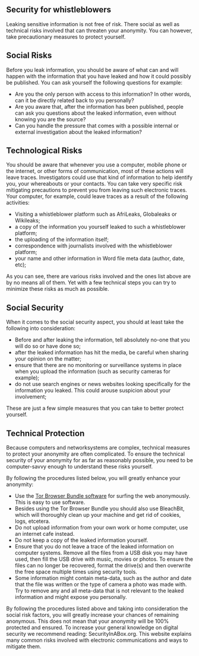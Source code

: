 
## Security for whistleblowers

Leaking sensitive information is not free of risk. There social as well as technical risks involved that can threaten your anonymity. You can however, take precautionary measures to protect yourself.

## Social Risks

Before you leak information, you should be aware of what can and will happen with the information that you have leaked and how it could possibly be published. You can ask yourself the following questions for example:

* Are you the only person with access to this information? In other words, can it be directly related back to you personally?
* Are you aware that, after the information has been published, people can ask you questions about the leaked information, even without knowing you are the source?
* Can you handle the pressure that comes with a possible internal or external investigation about the leaked information?

## Technological Risks

You should be aware that whenever you use a computer, mobile phone or the internet, or other forms of communication, most of these actions will leave traces. Investigators could use that kind of information to help identify you, your whereabouts or your contacts. You can take very specific risk mitigating precautions to prevent you from leaving such electronic traces. Your computer, for example, could leave traces as a result of the following activities:

* Visiting a whistleblower platform such as AfriLeaks, Globaleaks or Wikileaks;
* a copy of the information you yourself leaked to such a whistleblower platform;
* the uploading of the information itself;
* correspondence with journalists involved with the whistleblower platform;
* your name and other information in Word file meta data (author, date, etc);

As you can see, there are various risks involved and the ones list above are by no means all of them. Yet with a few technical steps you can try to minimize these risks as much as possible.

## Social Security

When it comes to the social security aspect, you should at least take the following into consideration:

* Before and after leaking the information, tell absolutely no-one that you will do so or have done so;
* after the leaked information has hit the media, be careful when sharing your opinion on the matter;
* ensure that there are no monitoring or surveillance systems in place when you upload the information (such as security cameras for example);
* do not use search engines or news websites looking specifically for the information you leaked. This could arouse suspicion about your involvement;

These are just a few simple measures that you can take to better protect yourself.

## Technical Protection

Because computers and networksystems are complex, technical measures to protect your anonymity are often complicated. To ensure the technical security of your anonymity for as far as reasonably possible, you need to be computer-savvy enough to understand these risks yourself.

By following the procedures listed below, you will greatly enhance your anonymity:

* Use the [Tor Browser Bundle software](https://www.torproject.org/download/download-easy.html.en) for surfing the web anonymously. This is easy to use software.
* Besides using the Tor Browser Bundle you should also use BleachBit, which will thoroughly clean up your machine and get rid of cookies, logs, etcetera.
* Do not upload information from your own work or home computer, use an internet cafe instead.
* Do not keep a copy of the leaked information yourself.
* Ensure that you do not leave a trace of the leaked information on computer systems. Remove all the files from a USB disk you may have used, then fill the USB drive with music, movies or photos. To ensure the files can no longer be recovered, format the drive(s) and then overwrite the free space multiple times using security tools.
* Some information might contain meta-data, such as the author and date that the file was written or the type of camera a photo was made with. Try to remove any and all meta-data that is not relevant to the leaked information and might expose you personally.

By following the procedures listed above and taking into consideration the social risk factors, you will greatly increase your chances of remaining anonymous. This does not mean that your anonymity will be 100% protected and ensured. To increase your general knowledge on digital security we recommend reading: SecurityInABox.org.
This website explains many common risks involved with electronic communications and ways to mitigate them.
